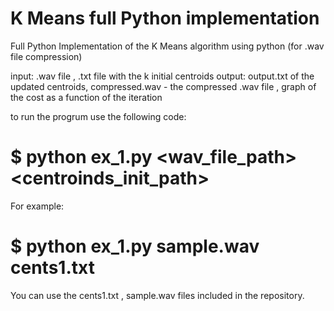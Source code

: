 # K Means full Python implementation

Full Python Implementation of the K Means algorithm using python (for .wav file compression)

input: .wav file ,  .txt file with the k initial centroids
output: output.txt of the updated centroids, compressed.wav - the compressed .wav file , graph of the cost as a function of the iteration

to run the progrum use the following code:

# $ python ex_1.py <wav_file_path> <centroinds_init_path>

For example:

# $ python ex_1.py sample.wav cents1.txt

You can use the cents1.txt , sample.wav files included in the repository.
